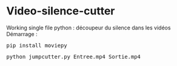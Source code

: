 # Video-silence-cutter
Working single file python : découpeur du silence dans les vidéos
Démarrage :

<pre>pip install moviepy</pre>

<pre>python jumpcutter.py Entree.mp4 Sortie.mp4</pre>
